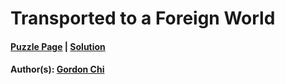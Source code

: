 # Transported to a Foreign World

#### [Puzzle Page](4.4-p.pdf) | [Solution](4.4.pdf)
#### Author(s): [Gordon Chi](../../../../search.html?q=Gordon+Chi)

